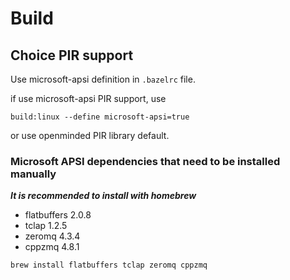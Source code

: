 # Build

## Choice PIR support
 
 Use microsoft-apsi definition in `.bazelrc` file.

if use microsoft-apsi PIR support, use

```
build:linux --define microsoft-apsi=true
```

or use openminded PIR library default.

### Microsoft APSI dependencies that need to be installed manually
***It is recommended to install with homebrew***
 
 * flatbuffers 2.0.8
 * tclap 1.2.5
 * zeromq 4.3.4
 * cppzmq 4.8.1

```
brew install flatbuffers tclap zeromq cppzmq
```